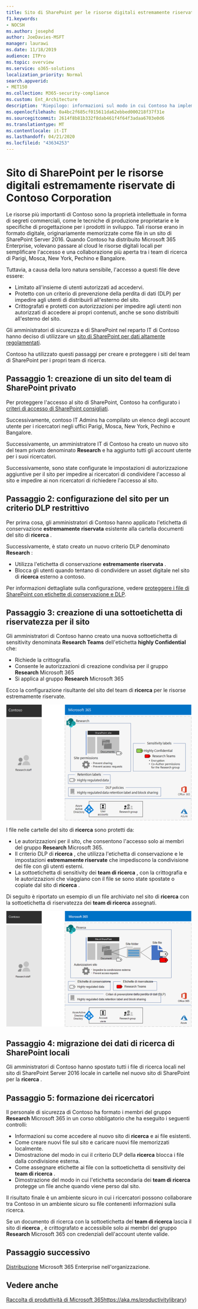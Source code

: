 ```yaml
---
title: Sito di SharePoint per le risorse digitali estremamente riservate di Contoso Corporation
f1.keywords:
- NOCSH
ms.author: josephd
author: JoeDavies-MSFT
manager: laurawi
ms.date: 11/18/2019
audience: ITPro
ms.topic: overview
ms.service: o365-solutions
localization_priority: Normal
search.appverid:
- MET150
ms.collection: M365-security-compliance
ms.custom: Ent_Architecture
description: 'Riepilogo: informazioni sul modo in cui Contoso ha implementato un sito di SharePoint per dati altamente regolamentati per semplificare la collaborazione tra i team di ricerca.'
ms.openlocfilehash: 0a4bc2f685cf015611da62ebbed000218f37f31e
ms.sourcegitcommit: 2614f8b81b332f8dab461f4f64f3adaa6703e0d6
ms.translationtype: MT
ms.contentlocale: it-IT
ms.lasthandoff: 04/21/2020
ms.locfileid: "43634253"
---
```

# <a name="sharepoint-site-for-highly-confidential-digital-assets-of-the-contoso-corporation"></a>Sito di SharePoint per le risorse digitali estremamente riservate di Contoso Corporation

Le risorse più importanti di Contoso sono la proprietà intellettuale in forma di segreti commerciali, come le tecniche di produzione proprietarie e le specifiche di progettazione per i prodotti in sviluppo. Tali risorse erano in formato digitale, originariamente memorizzate come file in un sito di SharePoint Server 2016. Quando Contoso ha distribuito Microsoft 365 Enterprise, volevano passare al cloud le risorse digitali locali per semplificare l'accesso e una collaborazione più aperta tra i team di ricerca di Parigi, Mosca, New York, Pechino e Bangalore. 
  
Tuttavia, a causa della loro natura sensibile, l'accesso a questi file deve essere:

- Limitato all'insieme di utenti autorizzati ad accedervi. 
- Protetto con un criterio di prevenzione della perdita di dati (DLP) per impedire agli utenti di distribuirli all'esterno del sito.
- Crittografati e protetti con autorizzazioni per impedire agli utenti non autorizzati di accedere ai propri contenuti, anche se sono distribuiti all'esterno del sito.

Gli amministratori di sicurezza e di SharePoint nel reparto IT di Contoso hanno deciso di utilizzare un [sito di SharePoint per dati altamente regolamentati](teams-sharepoint-online-sites-highly-regulated-data.md).
  
Contoso ha utilizzato questi passaggi per creare e proteggere i siti del team di SharePoint per i propri team di ricerca.

## <a name="step-1-created-a-private-sharepoint-team-site"></a>Passaggio 1: creazione di un sito del team di SharePoint privato

Per proteggere l'accesso al sito di SharePoint, Contoso ha configurato i [criteri di accesso di SharePoint consigliati](sharepoint-file-access-policies.md).

Successivamente, contoso IT Admins ha compilato un elenco degli account utente per i ricercatori negli uffici Parigi, Mosca, New York, Pechino e Bangalore. 

Successivamente, un amministratore IT di Contoso ha creato un nuovo sito del team privato denominato **Research** e ha aggiunto tutti gli account utente per i suoi ricercatori.

Successivamente, sono state configurate le impostazioni di autorizzazione aggiuntive per il sito per impedire ai ricercatori di condividere l'accesso al sito e impedire ai non ricercatori di richiedere l'accesso al sito.

## <a name="step-2-configured-the-site-for-a-restrictive-dlp-policy"></a>Passaggio 2: configurazione del sito per un criterio DLP restrittivo

Per prima cosa, gli amministratori di Contoso hanno applicato l'etichetta di conservazione **estremamente riservata** esistente alla cartella documenti del sito di **ricerca** .

Successivamente, è stato creato un nuovo criterio DLP denominato **Research** :

- Utilizza l'etichetta di conservazione **estremamente riservata** . 
- Blocca gli utenti quando tentano di condividere un asset digitale nel sito di **ricerca** esterno a contoso.

Per informazioni dettagliate sulla configurazione, vedere [proteggere i file di SharePoint con etichette di conservazione e DLP](https://docs.microsoft.com/office365/enterprise/protect-sharepoint-online-files-with-office-365-labels-and-dlp).

## <a name="step-3-created-a-sensitivity-sublabel-for-the-site"></a>Passaggio 3: creazione di una sottoetichetta di riservatezza per il sito

Gli amministratori di Contoso hanno creato una nuova sottoetichetta di sensitivity denominata **Research Teams** dell'etichetta **highly Confidential** che:

- Richiede la crittografia.
- Consente le autorizzazioni di creazione condivisa per il gruppo **Research** Microsoft 365
- Si applica al gruppo **Research** Microsoft 365

Ecco la configurazione risultante del sito del team di **ricerca** per le risorse estremamente riservate.

![La configurazione risultante del sito del team di ricerca per le risorse estremamente riservate](../media/contoso-sharepoint-online-site-for-highly-confidential-assets/final-config.png)

I file nelle cartelle del sito di **ricerca** sono protetti da:

- Le autorizzazioni per il sito, che consentono l'accesso solo ai membri del gruppo **Research** Microsoft 365.
- Il criterio DLP di **ricerca** , che utilizza l'etichetta di conservazione e le impostazioni **estremamente riservate** che impediscono la condivisione dei file con gli utenti esterni.
- La sottoetichetta di sensitivity dei **team di ricerca** , con la crittografia e le autorizzazioni che viaggiano con il file se sono state spostate o copiate dal sito di **ricerca** .

Di seguito è riportato un esempio di un file archiviato nel sito di **ricerca** con la sottoetichetta di riservatezza dei **team di ricerca** assegnati.

![La configurazione risultante del sito del team di ricerca per le risorse estremamente riservate](../media/contoso-sharepoint-online-site-for-highly-confidential-assets/final-config-example-file.png)


## <a name="step-4-migrated-the-on-premises-sharepoint-research-data"></a>Passaggio 4: migrazione dei dati di ricerca di SharePoint locali

Gli amministratori di Contoso hanno spostato tutti i file di ricerca locali nel sito di SharePoint Server 2016 locale in cartelle nel nuovo sito di SharePoint per la **ricerca** .

## <a name="step-5-trained-their-researchers"></a>Passaggio 5: formazione dei ricercatori

Il personale di sicurezza di Contoso ha formato i membri del gruppo **Research** Microsoft 365 in un corso obbligatorio che ha eseguito i seguenti controlli:

- Informazioni su come accedere al nuovo sito di **ricerca** e ai file esistenti.
- Come creare nuovi file sul sito e caricare nuovi file memorizzati localmente.
- Dimostrazione del modo in cui il criterio DLP della **ricerca** blocca i file dalla condivisione esterna.
- Come assegnare etichette ai file con la sottoetichetta di sensitivity dei **team di ricerca** .
- Dimostrazione del modo in cui l'etichetta secondaria dei **team di ricerca** protegge un file anche quando viene perso dal sito.

Il risultato finale è un ambiente sicuro in cui i ricercatori possono collaborare tra Contoso in un ambiente sicuro su file contenenti informazioni sulla ricerca. 

Se un documento di ricerca con la sottoetichetta del **team di ricerca** lascia il sito di **ricerca** , è crittografato e accessibile solo ai membri del gruppo **Research** Microsoft 365 con credenziali dell'account utente valide.

## <a name="next-step"></a>Passaggio successivo

[Distribuzione](deploy-microsoft-365-enterprise.md) Microsoft 365 Enterprise nell'organizzazione.

## <a name="see-also"></a>Vedere anche

[Raccolta di produttività di Microsoft 365](https://aka.ms/productivitylibrary)https://aka.ms/productivitylibrary)
